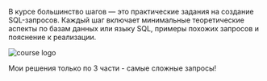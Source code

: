 В курсе большинство шагов — это практические задания на создание SQL-запросов. 
Каждый шаг включает  минимальные теоретические аспекты по базам данных или языку SQL, примеры похожих запросов и пояснение к реализации.

![course logo](https://user-images.githubusercontent.com/4441068/109307719-4470a980-786b-11eb-9421-3f5bab75a914.png)



Мои решения только по 3 части - самые сложные запросы!
